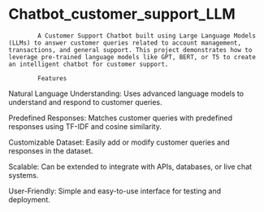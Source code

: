 # Chatbot_customer_support_LLM

            A Customer Support Chatbot built using Large Language Models (LLMs) to answer customer queries related to account management, transactions, and general support. This project demonstrates how to leverage pre-trained language models like GPT, BERT, or T5 to create an intelligent chatbot for customer support.

            Features
Natural Language Understanding: Uses advanced language models to understand and respond to customer queries.

Predefined Responses: Matches customer queries with predefined responses using TF-IDF and cosine similarity.

Customizable Dataset: Easily add or modify customer queries and responses in the dataset.

Scalable: Can be extended to integrate with APIs, databases, or live chat systems.

User-Friendly: Simple and easy-to-use interface for testing and deployment.
